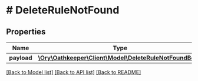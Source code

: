 # # DeleteRuleNotFound

## Properties

Name | Type | Description | Notes
------------ | ------------- | ------------- | -------------
**payload** | [**\Ory\Oathkeeper\Client\Model\DeleteRuleNotFoundBody**](DeleteRuleNotFoundBody.md) |  | [optional] 

[[Back to Model list]](../../README.md#documentation-for-models) [[Back to API list]](../../README.md#documentation-for-api-endpoints) [[Back to README]](../../README.md)


